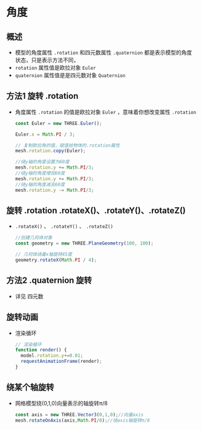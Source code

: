# 角度

## 概述

+ 模型的角度属性 `.rotation` 和四元数属性 `.quaternion` 都是表示模型的角度状态，只是表示方法不同，
+ `rotation` 属性值是欧拉对象 `Euler`
+ `quaternion` 属性值是是四元数对象 `Quaternion`

## 方法1 旋转 .rotation

+ 角度属性 `.rotation` 的值是欧拉对象 `Euler` ，意味着你想改变属性 `.rotation`

  ```js
  const Euler = new THREE.Euler();

  Euler.x = Math.PI / 3;

  // 复制欧拉角的值，赋值给物体的.rotation属性
  mesh.rotation.copy(Euler);
  ```

  ```js
  //绕y轴的角度设置为60度
  mesh.rotation.y += Math.PI/3;
  //绕y轴的角度增加60度
  mesh.rotation.y += Math.PI/3;
  //绕y轴的角度减去60度
  mesh.rotation.y -= Math.PI/3;
  ```

## 旋转 .rotation .rotateX()、.rotateY()、.rotateZ()

+ `.rotateX()` 、 `.rotateY()` 、 `.rotateZ()`

  ```js
  //创建几何体对象
  const geometry = new THREE.PlaneGeometry(100, 100);

  // 几何体绕着x轴旋转45度
  geometry.rotateX(Math.PI / 4);
  ```

## 方法2 .quaternion 旋转

+ 详见 四元数

## 旋转动画

+ 渲染循环

  ```js
  // 渲染循环
  function render() {
    model.rotation.y+=0.01;
    requestAnimationFrame(render);
  }
  ```

## 绕某个轴旋转

+ 网格模型绕(0,1,0)向量表示的轴旋转π/8

  ```js
  const axis = new THREE.Vector3(0,1,0);//向量axis
  mesh.rotateOnAxis(axis,Math.PI/8);//绕axis轴旋转π/8
  ```
